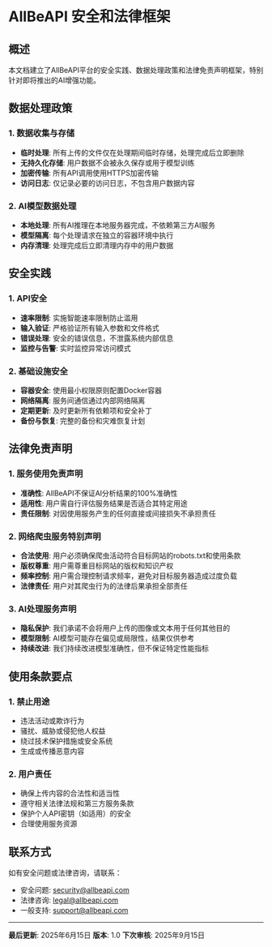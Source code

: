 # AllBeAPI 安全和法律框架

## 概述
本文档建立了AllBeAPI平台的安全实践、数据处理政策和法律免责声明框架，特别针对即将推出的AI增强功能。

## 数据处理政策

### 1. 数据收集与存储
- **临时处理**: 所有上传的文件仅在处理期间临时存储，处理完成后立即删除
- **无持久化存储**: 用户数据不会被永久保存或用于模型训练
- **加密传输**: 所有API调用使用HTTPS加密传输
- **访问日志**: 仅记录必要的访问日志，不包含用户数据内容

### 2. AI模型数据处理
- **本地处理**: 所有AI推理在本地服务器完成，不依赖第三方AI服务
- **模型隔离**: 每个处理请求在独立的容器环境中执行
- **内存清理**: 处理完成后立即清理内存中的用户数据

## 安全实践

### 1. API安全
- **速率限制**: 实施智能速率限制防止滥用
- **输入验证**: 严格验证所有输入参数和文件格式
- **错误处理**: 安全的错误信息，不泄露系统内部信息
- **监控与告警**: 实时监控异常访问模式

### 2. 基础设施安全
- **容器安全**: 使用最小权限原则配置Docker容器
- **网络隔离**: 服务间通信通过内部网络隔离
- **定期更新**: 及时更新所有依赖项和安全补丁
- **备份与恢复**: 完整的备份和灾难恢复计划

## 法律免责声明

### 1. 服务使用免责声明
- **准确性**: AllBeAPI不保证AI分析结果的100%准确性
- **适用性**: 用户需自行评估服务结果是否适合其特定用途
- **责任限制**: 对因使用服务产生的任何直接或间接损失不承担责任

### 2. 网络爬虫服务特别声明
- **合法使用**: 用户必须确保爬虫活动符合目标网站的robots.txt和使用条款
- **版权尊重**: 用户需尊重目标网站的版权和知识产权
- **频率控制**: 用户需合理控制请求频率，避免对目标服务器造成过度负载
- **法律责任**: 用户对其爬虫行为的法律后果承担全部责任

### 3. AI处理服务声明
- **隐私保护**: 我们承诺不会将用户上传的图像或文本用于任何其他目的
- **模型限制**: AI模型可能存在偏见或局限性，结果仅供参考
- **持续改进**: 我们持续改进模型准确性，但不保证特定性能指标

## 使用条款要点

### 1. 禁止用途
- 违法活动或欺诈行为
- 骚扰、威胁或侵犯他人权益
- 绕过技术保护措施或安全系统
- 生成或传播恶意内容

### 2. 用户责任
- 确保上传内容的合法性和适当性
- 遵守相关法律法规和第三方服务条款
- 保护个人API密钥（如适用）的安全
- 合理使用服务资源

## 联系方式
如有安全问题或法律咨询，请联系：
- 安全问题: security@allbeapi.com
- 法律咨询: legal@allbeapi.com
- 一般支持: support@allbeapi.com

---
**最后更新**: 2025年6月15日
**版本**: 1.0
**下次审核**: 2025年9月15日

